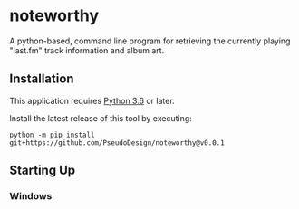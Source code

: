 # noteworthy
A python-based, command line program for retrieving the currently
playing "last.fm" track information and album art.

## Installation
This application requires [Python 3.6](https://www.python.org/downloads/) or later.

Install the latest release of this tool by executing:

`python -m pip install git+https://github.com/PseudoDesign/noteworthy@v0.0.1`

## Starting Up
### Windows

